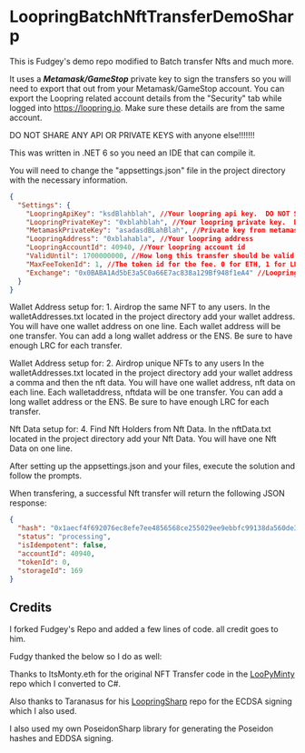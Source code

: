 # LoopringBatchNftTransferDemoSharp
This is Fudgey's demo repo modified to Batch transfer Nfts and much more. 

It uses a ***Metamask/GameStop*** private key to sign the transfers so you will need to export that out from your Metamask/GameStop account. You can export the Loopring related account details from the "Security" tab while logged into https://loopring.io. Make sure these details are from the same account.

DO NOT SHARE ANY API OR PRIVATE KEYS with anyone else!!!!!!!

This was written in .NET 6 so you need an IDE that can compile it. 

You will need to change the "appsettings.json" file in the project directory with the necessary information.

```json
{
  "Settings": {
    "LoopringApiKey": "ksdBlahblah", //Your loopring api key.  DO NOT SHARE THIS AT ALL.
    "LoopringPrivateKey": "0xblahblah", //Your loopring private key.  DO NOT SHARE THIS AT ALL.
    "MetamaskPrivateKey": "asadasdBLahBlah", //Private key from metamask. DO NOT SHARE THIS AT ALL.
    "LoopringAddress": "0xblahabla", //Your loopring address
    "LoopringAccountId": 40940, //Your loopring account id
    "ValidUntil": 1700000000, //How long this transfer should be valid for. Shouldn't have to change this value
    "MaxFeeTokenId": 1, //The token id for the fee. 0 for ETH, 1 for LRC
    "Exchange": "0x0BABA1Ad5bE3a5C0a66E7ac838a129Bf948f1eA4" //Loopring Exchange address
  }
}
```
Wallet Address setup for: 1. Airdrop the same NFT to any users.
In the walletAddresses.txt located in the project directory add your wallet address. You will have one wallet address on one line. Each wallet address will be one transfer. You can add a long wallet address or the ENS. Be sure to have enough LRC for each transfer.

Wallet Address setup for: 2. Airdrop unique NFTs to any users
In the walletAddresses.txt located in the project directory add your wallet address a comma and then the nft data. You will have one wallet address, nft data on each line. Each walletaddress, nftdata will be one transfer. You can add a long wallet address or the ENS. Be sure to have enough LRC for each transfer.

Nft Data setup for: 4. Find Nft Holders from Nft Data.
In the nftData.txt located in the project directory add your Nft Data. You will have one Nft Data on one line.

After setting up the appsettings.json and your files, execute the solution and follow the prompts. 

When transfering, a successful Nft transfer will return the following JSON response:

```json
{
  "hash": "0x1aecf4f692076ec8efe7ee4856568ce255029ee9ebbfc99138da560de353e4ac",
  "status": "processing",
  "isIdempotent": false,
  "accountId": 40940,
  "tokenId": 0,
  "storageId": 169
}
```

## Credits
I forked Fudgey's Repo and added a few lines of code. all credit goes to him.

Fudgy thanked the below so I do as well: 

Thanks to ItsMonty.eth for the original NFT Transfer code in the [LooPyMinty](https://github.com/Montspy/LooPyMinty) repo which I converted to C#.

Also thanks to Taranasus for his [LoopringSharp](https://github.com/taranasus/LoopringSharp) repo for the ECDSA signing which I also used.

I also used my own PoseidonSharp library for generating the Poseidon hashes and EDDSA signing.
